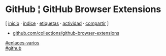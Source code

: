 # GitHub ¦ GitHub Browser Extensions
[ [inicio](https://github.com/jucardus/jucardus.github.io/blob/main/index.md) · [índice](https://github.com/jucardus/jucardus.github.io/blob/main/indice.md) · [etiquetas](https://github.com/jucardus/jucardus.github.io/blob/main/etiquetas.md) · [actividad](https://github.com/jucardus/jucardus.github.io/blob/main/actividad.md) · [compartir](https://x.com/intent/tweet?text=GitHub+%C2%A6+GitHub+Browser+Extensions+%E2%80%94+Enlaces+varios%2C+GitHub%0A%0A%E2%86%92+https%3A%2F%2Fgithub.com%2Fjucardus%2Fjucardus.github.io%2Fblob%2Fmain%2Fg%2Fi%2Ft%2Fgithub-github-browser-extensions.md%0A%0A%23enlaces_varios_jucardus%0A%23github_jucardus) ]

* [github.com/collections/github-browser-extensions](https://github.com/collections/github-browser-extensions)

[#enlaces-varios](https://github.com/jucardus/jucardus.github.io/blob/main/e/n/enlaces-varios.md)  
[#github](https://github.com/jucardus/jucardus.github.io/blob/main/g/i/github.md)